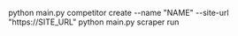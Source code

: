 python main.py competitor create --name "NAME" --site-url "https://SITE_URL"
python main.py scraper run